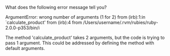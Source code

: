 What does the following error message tell you?

ArgumentError: wrong number of arguments (1 for 2)
  from (irb):1:in `calculate_product'
  from (irb):4
  from /Users/username/.rvm/rubies/ruby-2.0.0-p353/bin/i

  The method 'calculate_product' takes 2 arguments, but the code is trying to pass 1 argument. This could be addressed by defining the method with default arguments.
